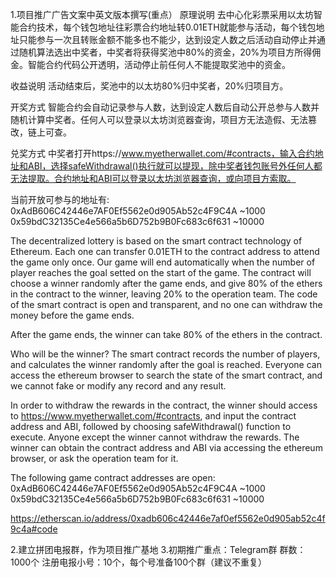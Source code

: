 1.项目推广广告文案中英文版本撰写(重点）
原理说明
去中心化彩票采用以太坊智能合约技术，每个钱包地址往彩票合约地址转0.01ETH就能参与活动，每个钱包地址只能参与一次且转账金额不能多也不能少，达到设定人数之后活动自动停止并通过随机算法选出中奖者，中奖者将获得奖池中80%的资金，20%为项目方所得佣金。智能合约代码公开透明，活动停止前任何人不能提取奖池中的资金。

收益说明
活动结束后，奖池中的以太坊80%归中奖者，20%归项目方。

开奖方式
智能合约会自动记录参与人数，达到设定人数后自动公开总参与人数并随机计算中奖者。任何人可以登录以太坊浏览器查询，项目方无法造假、无法篡改，链上可查。

兑奖方式
中奖者打开https://www.myetherwallet.com/#contracts，输入合约地址和ABI，选择safeWithdrawal()执行就可以提现，除中奖者钱包账号外任何人都无法提取。合约地址和ABI可以登录以太坊浏览器查询，或向项目方索取。

当前开放可参与的地址有: 
0xAdB606C42446e7AF0Ef5562e0d905Ab52c4F9C4A ~1000
0x59bdC32135Ce4e566a5b6D752b9B0Fc683c6f631 ~10000


The decentralized lottery is based on the smart contract technology of Ethereum. Each one can transfer 0.01ETH to the contract address to attend the game only once. Our game will end automatically when the number of player reaches the goal setted on the start of the game. The contract will choose a winner randomly after the game ends, and give 80% of the ethers in the contract to the winner, leaving 20% to the operation team. The code of the smart contract is open and transparent, and no one can withdraw the money before the game ends.

After the game ends, the winner can take 80% of the ethers in the contract.

Who will be the winner? The smart contract records the number of players, and calculates the winner randomly after the goal is reached. Everyone can access the ethereum browser to search the state of the smart contract, and we cannot fake or modify any record and any result.

In order to withdraw the rewards in the contract, the winner should access to https://www.myetherwallet.com/#contracts, and input the contract address and ABI, followed by choosing safeWithdrawal() function to execute. Anyone except the winner cannot withdraw the rewards. The winner can obtain the contract address and ABI via accessing the ethereum browser, or ask the operation team for it.

The following game contract addresses are open: 
0xAdB606C42446e7AF0Ef5562e0d905Ab52c4F9C4A ~1000
0x59bdC32135Ce4e566a5b6D752b9B0Fc683c6f631 ~10000

https://etherscan.io/address/0xadb606c42446e7af0ef5562e0d905ab52c4f9c4a#code

2.建立拼团电报群，作为项目推广基地
3.初期推广重点：Telegram群
群数：1000个
注册电报小号：10个，每个号准备100个群（建议不重复）
